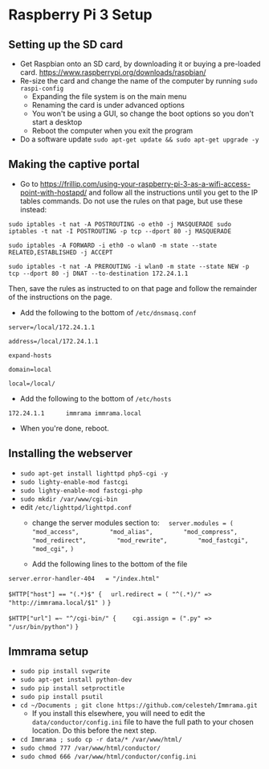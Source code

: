# Raspberry Pi 3 Setup

## Setting up the SD card
* Get Raspbian onto an SD card, by downloading it or buying a pre-loaded card. https://www.raspberrypi.org/downloads/raspbian/
* Re-size the card and change the name of the computer by running `sudo raspi-config`
  * Expanding the file system is on the main menu
  * Renaming the card is under advanced options
  * You won't be using a GUI, so change the boot options so you don't start a desktop
  * Reboot the computer when you exit the program
* Do a software update `sudo apt-get update && sudo apt-get upgrade -y`

## Making the captive portal
* Go to https://frillip.com/using-your-raspberry-pi-3-as-a-wifi-access-point-with-hostapd/ and follow all the instructions until you get to the IP tables commands.  Do not use the rules on that page, but use these instead:

`sudo iptables -t nat -A POSTROUTING -o eth0 -j MASQUERADE
sudo iptables -t nat -I POSTROUTING -p tcp --dport 80 -j MASQUERADE`

`sudo iptables -A FORWARD -i eth0 -o wlan0 -m state --state RELATED,ESTABLISHED -j ACCEPT`

`sudo iptables -t nat -A PREROUTING -i wlan0 -m state --state NEW -p tcp --dport 80 -j DNAT --to-destination 172.24.1.1`

Then, save the rules as instructed to on that page and follow the remainder of the instructions on the page.

* Add the following to the bottom of `/etc/dnsmasq.conf `

`server=/local/172.24.1.1`

`address=/local/172.24.1.1`

`expand-hosts`

`domain=local`

`local=/local/`


* Add the following to the bottom of `/etc/hosts`

`172.24.1.1      immrama immrama.local`

* When you're done, reboot.

## Installing the webserver

* `sudo apt-get install lighttpd php5-cgi -y`
* `sudo lighty-enable-mod fastcgi`
* `sudo lighty-enable-mod fastcgi-php`
* `sudo mkdir /var/www/cgi-bin`
* edit `/etc/lighttpd/lighttpd.conf`
  * change the server modules section to:
`  server.modules = (`
`        "mod_access",`
`        "mod_alias",`
`        "mod_compress",`
`        "mod_redirect",`
`        "mod_rewrite",`
`        "mod_fastcgi",`
`        "mod_cgi",`
`)`

  * Add the following lines to the bottom of the file

`server.error-handler-404   = "/index.html"`

`$HTTP["host"] == "(.*)$" {`
`  url.redirect = ( "^(.*)/" => "http://immrama.local/$1" )`
`}`

`$HTTP["url"] =~ "^/cgi-bin/" {`
`    cgi.assign = (".py" => "/usr/bin/python")`
`}`

## Immrama setup

* `sudo pip install svgwrite`
* `sudo apt-get install python-dev`
* `sudo pip install setproctitle`
* `sudo pip install psutil`
* `cd ~/Documents ; git clone https://github.com/celesteh/Immrama.git`
  * If you install this elsewhere, you will need to edit the `data/conductor/config.ini` file to have the full path to your chosen location. Do this before the next step.
* `cd Immrama ; sudo cp -r data/* /var/www/html/`
* `sudo chmod 777 /var/www/html/conductor/`
* `sudo chmod 666 /var/www/html/conductor/config.ini`
